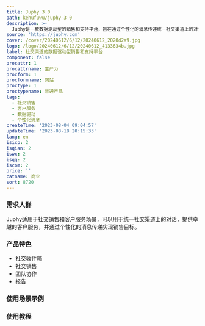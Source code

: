 ```yaml
---
title: Juphy 3.0
path: kehufuwu/juphy-3-0
description: >-
  Juphy是一款数据驱动型的销售和支持平台，旨在通过个性化的消息传递统一社交渠道上的对话，并提供卓越的客户服务。它是社交销售和支持的首选工具，包括社交收件箱、社交销售、团队协作和报告等功能。Juphy帮助企业提供优质的客户服务，同时通过个性化的消息传递实现销售目标。
source: 'https://juphy.com'
cover: /cover/20240612/6/12/20240612_2020d2a9.jpg
logo: /logo/20240612/6/12/20240612_4133634b.jpg
label: 社交渠道的数据驱动型销售和支持平台
component: false
procattr: 1
procattrname: 生产力
procform: 1
procformname: 网站
proctype: 1
proctypename: 普通产品
tags:
  - 社交销售
  - 客户服务
  - 数据驱动
  - 个性化消息
createTime: '2023-08-04 09:04:57'
updateTime: '2023-08-18 20:15:33'
lang: en
isicp: 2
isqian: 2
iswx: 2
isqq: 2
iscom: 2
price: ''
catname: 商业
sort: 8720
---
```




### 需求人群
Juphy适用于社交销售和客户服务场景，可以用于统一社交渠道上的对话，提供卓越的客户服务，并通过个性化的消息传递实现销售目标。

### 产品特色
- 社交收件箱
- 社交销售
- 团队协作
- 报告

### 使用场景示例


### 使用教程


  
